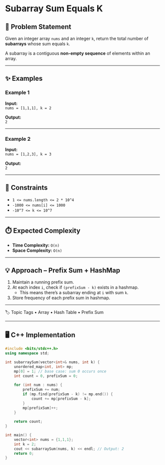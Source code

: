 # Subarray Sum Equals K

## 📌 Problem Statement
Given an integer array `nums` and an integer `k`, return the total number of **subarrays** whose sum equals `k`.

A subarray is a contiguous **non-empty sequence** of elements within an array.

---

## ✨ Examples

### Example 1
**Input:**  
`nums = [1,1,1], k = 2`  

**Output:**  
`2`  

---

### Example 2
**Input:**  
`nums = [1,2,3], k = 3`  

**Output:**  
`2`  

---

## 🎯 Constraints
- `1 <= nums.length <= 2 * 10^4`  
- `-1000 <= nums[i] <= 1000`  
- `-10^7 <= k <= 10^7`  

---

## ⏱️ Expected Complexity
- **Time Complexity:** `O(n)`  
- **Space Complexity:** `O(n)`  

---

## 💡 Approach – Prefix Sum + HashMap
1. Maintain a running prefix sum.  
2. At each index `i`, check if `(prefixSum - k)` exists in a hashmap.  
   - This means there’s a subarray ending at `i` with sum `k`.  
3. Store frequency of each prefix sum in hashmap.  

---

🏷️ Topic Tags
	•	Array
	•	Hash Table
	•	Prefix Sum

---

## 🖥️ C++ Implementation

```cpp
#include <bits/stdc++.h>
using namespace std;

int subarraySum(vector<int>& nums, int k) {
    unordered_map<int, int> mp;
    mp[0] = 1; // base case: sum 0 occurs once
    int count = 0, prefixSum = 0;
    
    for (int num : nums) {
        prefixSum += num;
        if (mp.find(prefixSum - k) != mp.end()) {
            count += mp[prefixSum - k];
        }
        mp[prefixSum]++;
    }
    
    return count;
}

int main() {
    vector<int> nums = {1,1,1};
    int k = 2;
    cout << subarraySum(nums, k) << endl; // Output: 2
    return 0;
}